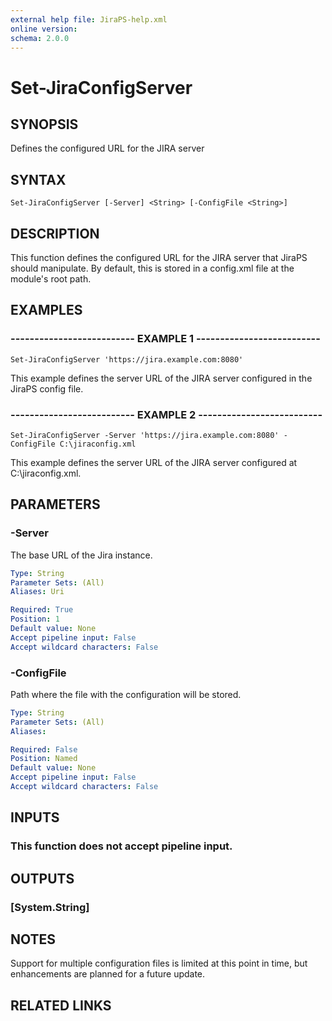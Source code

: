 ```yaml
---
external help file: JiraPS-help.xml
online version: 
schema: 2.0.0
---
```


# Set-JiraConfigServer

## SYNOPSIS
Defines the configured URL for the JIRA server

## SYNTAX

```
Set-JiraConfigServer [-Server] <String> [-ConfigFile <String>]
```

## DESCRIPTION
This function defines the configured URL for the JIRA server that JiraPS should manipulate.
By default, this is stored in a config.xml file at the module's root path.

## EXAMPLES

### -------------------------- EXAMPLE 1 --------------------------
```
Set-JiraConfigServer 'https://jira.example.com:8080'
```

This example defines the server URL of the JIRA server configured in the JiraPS config file.

### -------------------------- EXAMPLE 2 --------------------------
```
Set-JiraConfigServer -Server 'https://jira.example.com:8080' -ConfigFile C:\jiraconfig.xml
```

This example defines the server URL of the JIRA server configured at C:\jiraconfig.xml.

## PARAMETERS

### -Server
The base URL of the Jira instance.

```yaml
Type: String
Parameter Sets: (All)
Aliases: Uri

Required: True
Position: 1
Default value: None
Accept pipeline input: False
Accept wildcard characters: False
```

### -ConfigFile
Path where the file with the configuration will be stored.

```yaml
Type: String
Parameter Sets: (All)
Aliases: 

Required: False
Position: Named
Default value: None
Accept pipeline input: False
Accept wildcard characters: False
```

## INPUTS

### This function does not accept pipeline input.

## OUTPUTS

### [System.String]

## NOTES
Support for multiple configuration files is limited at this point in time, but enhancements are planned for a future update.

## RELATED LINKS

